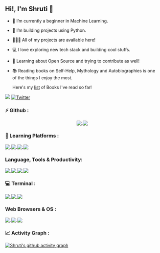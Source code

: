 ## Hi!, I'm Shruti 👋


- 🌱 I’m currently a beginner in Machine Learning.
- 🐍 I’m building projects using Python.
- 👨🏻‍💻 All of my projects are available here!
- 💻 I love exploring new tech stack and building cool stuffs.
- 🚀 Learning about Open Source and trying to contribute as well!
- 📚 Reading books on Self-Help, Mythology and Autobiographies is one of the things I enjoy the most. 
 
     Here's my [list](https://outstanding-wolfberry-904.notion.site/Reading-List-9630a0c535904126b6ca780e45c5532a) of Books I've read so far!


![](https://komarev.com/ghpvc/?username=ShruAgarwal&label=PROFILE+VISITS&color=blueviolet&style=for-the-badge)
[![Twitter](https://img.shields.io/badge/Twitter-1DA1F2?style=for-the-badge&logo=twitter&logoColor=white)](https://twitter.com/Shru_explores)




### ⚡ Github :
<p align="center">
<a href="https://github.com/ShruAgarwal/github-readme-stats">
  <img align="center" src="https://github-readme-stats.vercel.app/api?username=ShruAgarwal&theme=aura&show_icons=true" />
</a>
<a href="https://github.com/ShruAgarwal/github-readme-streak-stats">
  <img align="center" src="https://github-readme-streak-stats.herokuapp.com/?user=ShruAgarwal&theme=algolia" />
</a>
</p>

### 🏫 Learning Platforms :
<a href="https://github.com/ShruAgarwal/img-shields-io">
  <img align="center" src="https://img.shields.io/badge/freecodecamp-27273D?style=for-the-badge&logo=freecodecamp&logoColor=white" />
</a>
<a href="https://github.com/ShruAgarwal/img-shields-io">
  <img align="center" src="https://img.shields.io/badge/Udemy-EC5252?style=for-the-badge&logo=Udemy&logoColor=white" />
</a>
<a href="https://github.com/ShruAgarwal/img-shields-io">
  <img align="center" src="https://img.shields.io/badge/Khan%20Academy-14BF96?style=for-the-badge&logo=Khan%20Academy&logoColor=white" />
</a>
<a href="https://github.com/ShruAgarwal/img-shields-io">
  <img align="center" src="https://img.shields.io/badge/YouTube-FF0000?style=for-the-badge&logo=youtube&logoColor=white" />
</a>


### Language, Tools & Productivity:
<!--<img src="https://img.shields.io/badge/HTML5-E34F26?style=flat&logo=html5&logoColor=white" alt="html"/>
<img src="https://img.shields.io/badge/Python-FFD43B?style=flat&logo=python" alt="python"/>-->
<a href="https://github.com/ShruAgarwal/img-shields-io">
  <img align="center" src="https://img.shields.io/badge/Python-FFD43B?style=for-the-badge&logo=python&logoColor=blue" />
</a>
<a href="https://github.com/ShruAgarwal/img-shields-io">
  <img align="center" src="https://img.shields.io/badge/Visual_Studio_Code-0078D4?style=for-the-badge&logo=visual%20studio%20code&logoColor=white" />
</a>
<a href="https://github.com/ShruAgarwal/img-shields-io">
  <img align="center" src="https://img.shields.io/badge/Colab-F9AB00?style=for-the-badge&logo=googlecolab&color=525252" />
</a>
<a href="https://github.com/ShruAgarwal/img-shields-io">
  <img align="center" src="https://img.shields.io/badge/Notion-000000?style=for-the-badge&logo=notion&logoColor=white" />
</a>


### 💻 Terminal :
<a href="https://github.com/ShruAgarwal/img-shields-io">
  <img align="center" src="https://img.shields.io/badge/powershell-5391FE?style=for-the-badge&logo=powershell&logoColor=white" />
</a>
<a href="https://github.com/ShruAgarwal/img-shields-io">
  <img align="center" src="https://img.shields.io/badge/GIT-E44C30?style=for-the-badge&logo=git&logoColor=white" />
</a>
<a href="https://github.com/ShruAgarwal/img-shields-io">
  <img align="center" src="https://img.shields.io/badge/windows%20terminal-4D4D4D?style=for-the-badge&logo=windows%20terminal&logoColor=white" />
</a>



### Web Browsers & OS : 
<a href="https://github.com/ShruAgarwal/img-shields-io">
  <img align="center" src="https://img.shields.io/badge/Brave-FF1B2D?style=for-the-badge&logo=Brave&logoColor=white" />
</a>
<a href="https://github.com/ShruAgarwal/img-shields-io">
  <img align="center" src="https://img.shields.io/badge/Google_chrome-4285F4?style=for-the-badge&logo=Google-chrome&logoColor=white" />
</a>
<a href="https://github.com/ShruAgarwal/img-shields-io">
  <img align="center" src="https://img.shields.io/badge/Windows-0078D6?style=for-the-badge&logo=windows&logoColor=white" />
</a>


### 📈 Activity Graph :
[![Shruti's github activity graph](https://activity-graph.herokuapp.com/graph?username=ShruAgarwal&theme=redical)](https://github.com/ShruAgarwal/github-readme-activity-graph)
